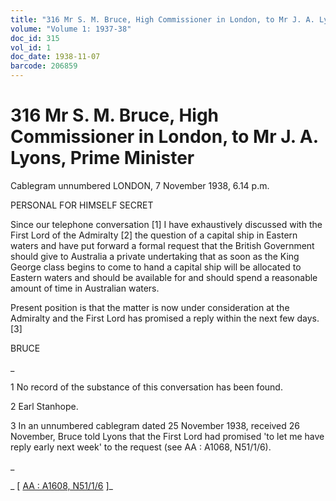 ```yaml
---
title: "316 Mr S. M. Bruce, High Commissioner in London, to Mr J. A. Lyons, Prime Minister"
volume: "Volume 1: 1937-38"
doc_id: 315
vol_id: 1
doc_date: 1938-11-07
barcode: 206859
---
```


# 316 Mr S. M. Bruce, High Commissioner in London, to Mr J. A. Lyons, Prime Minister

Cablegram unnumbered LONDON, 7 November 1938, 6.14 p.m.

PERSONAL FOR HIMSELF SECRET

Since our telephone conversation [1] I have exhaustively discussed with the First Lord of the Admiralty [2] the question of a capital ship in Eastern waters and have put forward a formal request that the British Government should give to Australia a private undertaking that as soon as the King George class begins to come to hand a capital ship will be allocated to Eastern waters and should be available for and should spend a reasonable amount of time in Australian waters.

Present position is that the matter is now under consideration at the Admiralty and the First Lord has promised a reply within the next few days. [3]

BRUCE

_

1 No record of the substance of this conversation has been found.

2 Earl Stanhope.

3 In an unnumbered cablegram dated 25 November 1938, received 26 November, Bruce told Lyons that the First Lord had promised 'to let me have reply early next week' to the request (see AA : A1068, N51/1/6).

_

_ [ [AA : A1608, N51/1/6](http://www.naa.gov.au/cgi-bin/Search?O=I&Number=206859) ]_
